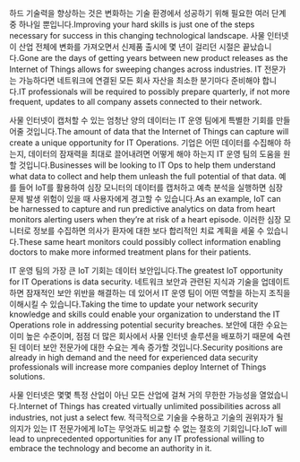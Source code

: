 <!--Video script: It began with Personal Digital Assistants, then smartphones and now everything from smart watches to smart thermostats are connecting people with more information than ever before. Once limited to just PCs, the Internet now allows anything that has valuable information to go online. How does this trend have the potential to impact all aspects of IT professional’s role? More importantly, how can IT professionals prepare for the Internet of Things?-->

<span data-ttu-id="32e4c-101">하드 기술력을 향상하는 것은 변화하는 기술 환경에서 성공하기 위해 필요한 여러 단계 중 하나일 뿐입니다.</span><span class="sxs-lookup"><span data-stu-id="32e4c-101">Improving your hard skills is just one of the steps necessary for success in this changing technological landscape.</span></span> <span data-ttu-id="32e4c-102">사물 인터넷이 산업 전체에 변화를 가져오면서 신제품 출시에 몇 년이 걸리던 시절은 끝났습니다.</span><span class="sxs-lookup"><span data-stu-id="32e4c-102">Gone are the days of getting years between new product releases as the Internet of Things allows for sweeping changes across industries.</span></span> <span data-ttu-id="32e4c-103">IT 전문가는 가능하다면 네트워크에 연결된 모든 회사 자산을 최소한 분기마다 준비해야 합니다.</span><span class="sxs-lookup"><span data-stu-id="32e4c-103">IT professionals will be required to possibly prepare quarterly, if not more frequent, updates to all company assets connected to their network.</span></span>

<span data-ttu-id="32e4c-104">사물 인터넷이 캡처할 수 있는 엄청난 양의 데이터는 IT 운영 팀에게 특별한 기회를 만들어줄 것입니다.</span><span class="sxs-lookup"><span data-stu-id="32e4c-104">The amount of data that the Internet of Things can capture will create a unique opportunity for IT Operations.</span></span> <span data-ttu-id="32e4c-105">기업은 어떤 데이터를 수집해야 하는지, 데이터의 잠재력을 최대로 끌어내려면 어떻게 해야 하는지 IT 운영 팀의 도움을 원할 것입니다.</span><span class="sxs-lookup"><span data-stu-id="32e4c-105">Businesses will be looking to IT Ops to help them understand what data to collect and help them unleash the full potential of that data.</span></span> <span data-ttu-id="32e4c-106">예를 들어 IoT를 활용하여 심장 모니터의 데이터를 캡처하고 예측 분석을 실행하면 심장 문제 발생 위험이 있을 때 사용자에게 경고할 수 있습니다.</span><span class="sxs-lookup"><span data-stu-id="32e4c-106">As an example, IoT can be harnessed to capture and run predictive analytics on data from heart monitors alerting users when they’re at risk of a heart episode.</span></span> <span data-ttu-id="32e4c-107">이러한 심장 모니터로 정보를 수집하면 의사가 환자에 대한 보다 합리적인 치료 계획을 세울 수 있습니다.</span><span class="sxs-lookup"><span data-stu-id="32e4c-107">These same heart monitors could possibly collect information enabling doctors to make more informed treatment plans for their patients.</span></span>

<span data-ttu-id="32e4c-108">IT 운영 팀의 가장 큰 IoT 기회는 데이터 보안입니다.</span><span class="sxs-lookup"><span data-stu-id="32e4c-108">The greatest IoT opportunity for IT Operations is data security.</span></span> <span data-ttu-id="32e4c-109">네트워크 보안과 관련된 지식과 기술을 업데이트하면 잠재적인 보안 위반을 해결하는 데 있어서 IT 운영 팀이 어떤 역할을 하는지 조직을 이해시킬 수 있습니다.</span><span class="sxs-lookup"><span data-stu-id="32e4c-109">Taking the time to update your network security knowledge and skills could enable your organization to understand the IT Operations role in addressing potential security breaches.</span></span> <span data-ttu-id="32e4c-110">보안에 대한 수요는 이미 높은 수준이며, 점점 더 많은 회사에서 사물 인터넷 솔루션을 배포하기 때문에 숙련된 데이터 보안 전문가에 대한 수요는 계속 증가할 것입니다.</span><span class="sxs-lookup"><span data-stu-id="32e4c-110">Security positions are already in high demand and the need for experienced data security professionals will increase more companies deploy Internet of Things solutions.</span></span>

<span data-ttu-id="32e4c-111">사물 인터넷은 몇몇 특정 산업이 아닌 모든 산업에 걸쳐 거의 무한한 가능성을 열었습니다.</span><span class="sxs-lookup"><span data-stu-id="32e4c-111">Internet of Things has created virtually unlimited possibilities across all industries, not just a select few.</span></span> <span data-ttu-id="32e4c-112">적극적으로 기술을 수용하고 기술의 권위자가 될 의지가 있는 IT 전문가에게 IoT는 무엇과도 비교할 수 없는 절호의 기회입니다.</span><span class="sxs-lookup"><span data-stu-id="32e4c-112">IoT will lead to unprecedented opportunities for any IT professional willing to embrace the technology and become an authority in it.</span></span>

<!--Reference links: 

-   Introduction to Azure IoT:
    <https://mva.microsoft.com/en-US/training-courses/introduction-to-azure-iot-17611?l=uxXUIs4rD_606218965>

-   Azure Internet of Things:
    <https://www.microsoft.com/en-ca/internet-of-things/>-->